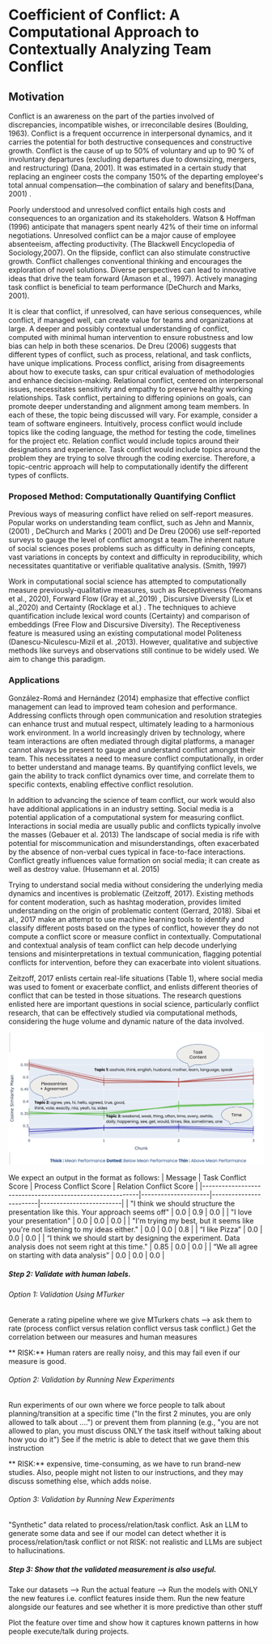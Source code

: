 # Coefficient of Conflict: A Computational Approach to Contextually Analyzing Team Conflict 

## Motivation

Conflict is an awareness on the part of the parties involved of discrepancies, incompatible wishes, or irreconcilable desires (Boulding, 1963). Conflict is a frequent occurrence in interpersonal dynamics, and it carries the potential for both destructive consequences and constructive growth.
Conflict is the cause of up to 50% of voluntary and up to 90 % of involuntary departures (excluding departures due to downsizing, mergers, and restructuring) (Dana, 2001). It was estimated in a certain study that replacing an engineer costs the company 150% of the departing employee's total annual compensation—the combination of salary and benefits(Dana, 2001) .


Poorly understood and unresolved conflict entails high costs and consequences to an organization and its stakeholders. Watson & Hoffman (1996) anticipate that  managers spent nearly 42% of their time on informal negotiations. Unresolved conflict can be a major cause of employee absenteeism, affecting productivity. (The Blackwell Encyclopedia of Sociology,2007).
On the flipside, conflict can also stimulate constructive growth. Conflict challenges conventional thinking and encourages the exploration of novel solutions. Diverse perspectives can lead to innovative ideas that drive the team forward (Amason et al., 1997). Actively managing task conflict is beneficial to team performance (DeChurch and Marks, 2001). 


It is clear that conflict, if unresolved, can have serious consequences, while conflict, if managed well, can create value for teams and organizations at large. A deeper and possibly contextual understanding of conflict, computed with minimal human intervention to ensure robustness and low bias can help in both these scenarios. 
De Dreu (2006) suggests that different types of conflict, such as process, relational, and task conflicts, have unique implications. Process conflict, arising from disagreements about how to execute tasks, can spur critical evaluation of methodologies and enhance decision-making. Relational conflict, centered on interpersonal issues, necessitates sensitivity and empathy to preserve healthy working relationships. Task conflict, pertaining to differing opinions on goals, can promote deeper understanding and alignment among team members. In each of these, the topic being discussed will vary. For example, consider a team of software engineers. Intuitively, process conflict would include topics like the coding language, the method for testing the code, timelines for the project etc. Relation conflict would include topics around their designations and experience. Task conflict would include topics around the problem they are trying to solve through the coding exercise. Therefore, a topic-centric approach will help to computationally identify the different types of conflicts.

### Proposed Method: Computationally Quantifying Conflict

Previous ways of measuring conflict have relied on self-report measures. Popular works on understanding team conflict, such as Jehn and Mannix, (2001) , DeChurch and Marks ( 2001) and De Dreu (2006) use self-reported surveys to gauge the level of conflict amongst a team.The inherent nature of social sciences poses problems such as difficulty in defining concepts, vast variations in concepts by context and difficulty in reproducibility, which necessitates quantitative or verifiable qualitative analysis. (Smith, 1997) 

Work in computational social science has attempted to computationally measure previously-qualitative measures, such as Receptiveness (Yeomans et al., 2020), Forward Flow (Gray et al.,2019) , Discursive Diversity (Lix et al.,2020) and Certainty (Rocklage et al.) . The techniques to achieve quantification include lexical word counts (Certainty) and comparison of embeddings (Free Flow and Discursive Diversity). The Receptiveness feature is measured using an existing computational model Politeness (Danescu-Niculescu-Mizil et al. ,2013). However, qualitative and subjective methods like surveys and observations still continue to be widely used. We aim to change this paradigm. 


### Applications

González-Romá and Hernández (2014) emphasize that effective conflict management can lead to improved team cohesion and performance. Addressing conflicts through open communication and resolution strategies can enhance trust and mutual respect, ultimately leading to a harmonious work environment. In a world increasingly driven by technology, where team interactions are often mediated through digital platforms, a manager cannot always be present to gauge and understand conflict amongst their team. This necessitates a need to measure conflict computationally, in order to better understand and manage teams. By quantifying conflict levels, we gain the ability to track conflict dynamics over time, and correlate them to specific contexts, enabling effective conflict resolution.

In addition to advancing the science of team conflict, our work would also have additional applications in an industry setting. Social media is a potential application of a computational system for measuring conflict. Interactions in social media are usually public and conflicts typically involve the masses (Gebauer et al. 2013) The landscape of social media is rife with potential for miscommunication and misunderstandings, often exacerbated by the absence of non-verbal cues typical in face-to-face interactions. Conflict greatly influences value formation on social media; it can create as well as destroy value. (Husemann et al. 2015) 

Trying to understand social media without considering the underlying media dynamics and incentives is problematic (Zeitzoff, 2017). Existing methods for content moderation, such as hashtag moderation, provides limited understanding on the origin of problematic content (Gerrard, 2018). Sibai et al., 2017 make an attempt to use machine learning tools to identify and classify different posts based on the types of conflict, however they do not compute a conflict score or measure conflict in contextually. Computational and contextual analysis of team conflict can help decode underlying tensions and misinterpretations in textual communication, flagging potential conflicts for intervention, before they can exacerbate into violent situations. 

Zeitzoff, 2017 enlists certain real-life situations (Table 1), where social media was used to foment or exacerbate conflict, and enlists different theories of conflict that can be tested in those situations. The research questions enlisted here are important questions in social science, particularly conflict research, that can be effectively studied via computational methods, considering the huge volume and dynamic nature of the data involved.

![Alt text](https://github.com/PriyaDCosta/coefficientofconflict/blob/b1a212aa231ea1b3ccd8d3910a50da9e4073ac0b/graphs/Screen%20Shot%202023-08-24%20at%202.45.28%20PM.png)

We expect an output in the format as follows:
| Message                                                  | Task Conflict Score | Process Conflict Score | Relation Conflict Score |
|----------------------------------------------------------|---------------------|------------------------|-------------------------|
| "I think we should structure the presentation like this. Your approach seems off" | 0.0                 | 0.9                    | 0.0                     |
| "I love your presentation"                              | 0.0                 | 0.0                    | 0.0                     |
| "I'm trying my best, but it seems like you're not listening to my ideas either." | 0.0                 | 0.0                    | 0.8                     |
| “I like Pizza”                                         | 0.0                 | 0.0                    | 0.0                     |
| “I think we should start by designing the experiment. Data analysis does not seem right at this time." | 0.85                | 0.0                    | 0.0                     |
| “We all agree on starting with data analysis”            | 0.0                 | 0.0                    | 0.0                     |


##### Step 2: Validate with human labels.
###### Option 1: Validation Using MTurker

Generate a rating pipeline where we give MTurkers chats --> ask them to rate (process conflict versus relation conflict versus task conflict.) Get the correlation between our measures and human measures

** RISK:** Human raters are really noisy, and this may fail even if our measure is good.

###### Option 2: Validation by Running New Experiments
Run experiments of our own where we force people to talk about planning/transition at a specific time ("In the first 2 minutes, you are only allowed to talk about ....") or prevent them from planning (e.g., "you are not allowed to plan, you must discuss ONLY the task itself without talking about how you do it") See if the metric is able to detect that we gave them this instruction

** RISK:**  expensive, time-consuming, as we have to run brand-new studies. Also, people might not listen to our instructions, and they may discuss something else, which adds noise.

###### Option 3: Validation by Running New Experiments
"Synthetic" data related to process/relation/task conflict. Ask an LLM to generate some data and see if our model can detect whether it is process/relation/task conflict  or not
RISK: not realistic and LLMs are subject to hallucinations. 

##### Step 3: Show that the validated measurement is also useful.
Take our datasets --> Run the actual feature --> Run the models with ONLY the new features i.e. conflict features inside them.
Run the new feature alongside our features and see whether it is more predictive than other stuff


Plot the feature over time and show how it captures known patterns in how people execute/talk during projects.


